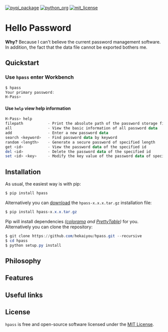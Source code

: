 [![pypi_package](https://warehouse-camo.ingress.cmh1.psfhosted.org/42c9ba5237eeb8466d668acb98eb7f6a6fe04156/68747470733a2f2f696d672e736869656c64732e696f2f707970692f762f746f6e67676f6e673f7374796c653d666c61742d737175617265)](https://pypi.org/project/hpass/)
[![python_org](https://warehouse-camo.ingress.cmh1.psfhosted.org/54aa1a9c61cbd023170f84b8220fd75607f6d404/68747470733a2f2f696d672e736869656c64732e696f2f707970692f707976657273696f6e732f746f6e67676f6e673f7374796c653d666c61742d737175617265)](https://www.python.org/)
[![mit_license](https://warehouse-camo.ingress.cmh1.psfhosted.org/773ff7b8bbd1614f2d7b49b12c6d8d2d0da0a796/68747470733a2f2f696d672e736869656c64732e696f2f707970692f6c2f746f6e67676f6e673f7374796c653d666c61742d737175617265)](https://opensource.org/licenses/mit/)

# Hello Password

**Why?** Because I can't believe the current password management software. In addition, the fact that the data file cannot be exported bothers me.

## Quickstart

### Use `hpass` enter Workbench

```powershell
$ hpass
Your primary password:
H-Pass>
```

#### Use `help` view help information

```powershell
H-Pass> help
filepath           - Print the absolute path of the password storage file
all                - View the basic information of all password data
add                - Enter a new password data
search <keyword>   - Find password data by keyword
random <length>    - Generate a secure password of specified length
get <id>           - View the password data of the specified id
del <id>           - Delete the password data of the specified id
set <id> <key>     - Modify the key value of the password data of specified id
```

## Installation

As usual, the easiest way is with pip:

```powershell
$ pip install hpass
```

Alternatively you can [download](https://pypi.org/project/hpass/#files) the `hpass-x.x.x.tar.gz` installation file:

```powershell
$ pip install hpass-x.x.x.tar.gz
```

Pip will install dependencies *([colorama](https://pypi.org/project/colorama/) and [PrettyTable](https://pypi.org/project/PrettyTable/))* for you. Alternatively you can clone the repository:

```powershell
$ git clone https://github.com/hekaiyou/hpass.git --recursive
$ cd hpass
$ python setup.py install
```

## Philosophy

## Features

## Useful links

## License

`hpass` is free and open-source software licensed under the [MIT License](https://github.com/hekaiyou/hpass/blob/master/LICENSE).